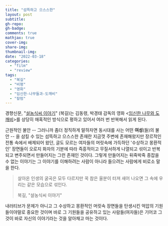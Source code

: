 ```yaml
---
title: "섬뜩하고 으스스한"
layout: post
subtitle: 
gh-repo:
gh-badge:
comments: true
mathjax: true
cover-img:
share-img: 
thumbnail-img: 
date: "2022-03-18"
categories: 
  - "film"
  - "review"
tags: 
  - "복길"
  - "비평"
  - "영화"
  - "임신한-나무들과-도깨비"
  - "칼럼"
---
```


경향신문, "[설농식씨 이야기](https://www.khan.co.kr/opinion/column/article/202203170300105)" (복길)는 김동령, 박경태 감독의 영화 <[임신한 나무와 도깨비](https://play.google.com/store/movies/details/%EC%9E%84%EC%8B%A0%ED%95%9C_%EB%82%98%EB%AC%B4%EC%99%80_%EB%8F%84%EA%B9%A8%EB%B9%84?id=0rVgX98on1k.P)\>를 상당히 매혹적인 방식으로 평하고 있어서 여러 번 반복해서 읽게 된다.

근원적인 불안 -- 그러니까 좀더 정직하게 말하자면 동시대를 사는 어떤 **여성**(들)의 불안 -- 을 삼킬 수 있는 섬뜩하고 으스스한 존재란 지금껏 주변에 존재해왔지만 장르적인 전통 속에서 배제되어 왔던, 글도 모르는 여자들의 머릿속에 가득하던 '수상하고 몽환적인' 장면들이 오로지 화자의 기분에 따라 즉흥적이고 무질서하게 나열되고 섞이고 반복되고 변주되면서 만들어지는 그런 존재인 것이다. 그렇게 만들어지는 뒤죽박죽 종잡을 수 없는 이야기는 그 이야기를 이해하려는 사람이 아니라 들으려는 사람에게 비로소 말을 한다.

> 살아온 인생의 굴곡은 모두 다르지만 꾹 참은 울분이 터져 새어 나오면 그 속에 우리는 같은 모습으로 섞인다.
> 
> 복길, "설농식씨 이야기"

내러티브가 문제가 아니고 그 수상하고 몽환적인 머릿속 장면들을 탄생시킨 억압의 기원들이야말로 중요한 것이며 바로 그 기원들을 공유하고 있는 사람들(여자들)은 기어코 그것이 바로 자신의 이야기라는 것을 알아채고 마는 것이다.
